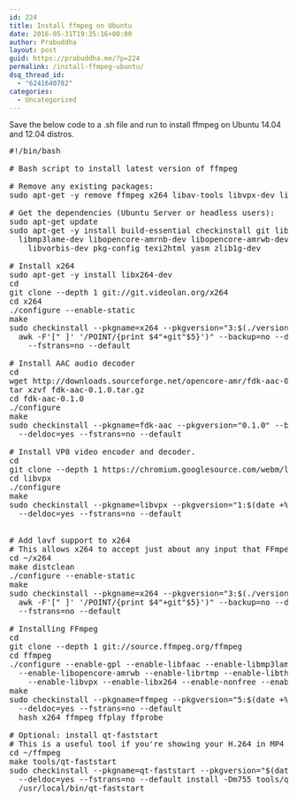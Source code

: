 ```yaml
---
id: 224
title: Install ffmpeg on Ubuntu
date: 2016-05-31T19:35:16+00:00
author: Prabuddha
layout: post
guid: https://prabuddha.me/?p=224
permalink: /install-ffmpeg-ubuntu/
dsq_thread_id:
  - "6241640782"
categories:
  - Uncategorized
---
```

Save the below code to a .sh file and run to install ffmpeg on Ubuntu 14.04 and 12.04 distros.
<pre>#!/bin/bash

# Bash script to install latest version of ffmpeg 

# Remove any existing packages:
sudo apt-get -y remove ffmpeg x264 libav-tools libvpx-dev libx264-dev

# Get the dependencies (Ubuntu Server or headless users):
sudo apt-get update
sudo apt-get -y install build-essential checkinstall git libfaac-dev libgpac-dev \
  libmp3lame-dev libopencore-amrnb-dev libopencore-amrwb-dev librtmp-dev libtheora-dev \
    libvorbis-dev pkg-config texi2html yasm zlib1g-dev

# Install x264
sudo apt-get -y install libx264-dev
cd
git clone --depth 1 git://git.videolan.org/x264
cd x264
./configure --enable-static
make
sudo checkinstall --pkgname=x264 --pkgversion="3:$(./version.sh | \
  awk -F'[" ]' '/POINT/{print $4"+git"$5}')" --backup=no --deldoc=yes \
    --fstrans=no --default

# Install AAC audio decoder
cd
wget http://downloads.sourceforge.net/opencore-amr/fdk-aac-0.1.0.tar.gz
tar xzvf fdk-aac-0.1.0.tar.gz
cd fdk-aac-0.1.0
./configure
make
sudo checkinstall --pkgname=fdk-aac --pkgversion="0.1.0" --backup=no \
  --deldoc=yes --fstrans=no --default

# Install VP8 video encoder and decoder.
cd
git clone --depth 1 https://chromium.googlesource.com/webm/libvpx 
cd libvpx
./configure
make
sudo checkinstall --pkgname=libvpx --pkgversion="1:$(date +%Y%m%d%H%M)-git" --backup=no \
  --deldoc=yes --fstrans=no --default


# Add lavf support to x264
# This allows x264 to accept just about any input that FFmpeg can handle and is useful if you want to use x264 directly. See a more detailed explanation of what this means.
cd ~/x264
make distclean
./configure --enable-static
make
sudo checkinstall --pkgname=x264 --pkgversion="3:$(./version.sh | \
  awk -F'[" ]' '/POINT/{print $4"+git"$5}')" --backup=no --deldoc=yes \
  --fstrans=no --default

# Installing FFmpeg
cd
git clone --depth 1 git://source.ffmpeg.org/ffmpeg
cd ffmpeg
./configure --enable-gpl --enable-libfaac --enable-libmp3lame --enable-libopencore-amrnb \
  --enable-libopencore-amrwb --enable-librtmp --enable-libtheora --enable-libvorbis \
    --enable-libvpx --enable-libx264 --enable-nonfree --enable-version3 
make
sudo checkinstall --pkgname=ffmpeg --pkgversion="5:$(date +%Y%m%d%H%M)-git" --backup=no \
  --deldoc=yes --fstrans=no --default
  hash x264 ffmpeg ffplay ffprobe

# Optional: install qt-faststart
# This is a useful tool if you're showing your H.264 in MP4 videos on the web. It relocates some data in the video to allow playback to begin before the file is completely downloaded. Usage: qt-faststart input.mp4 output.mp4.
cd ~/ffmpeg
make tools/qt-faststart
sudo checkinstall --pkgname=qt-faststart --pkgversion="$(date +%Y%m%d%H%M)-git" --backup=no \
  --deldoc=yes --fstrans=no --default install -Dm755 tools/qt-faststart \
  /usr/local/bin/qt-faststart</pre>